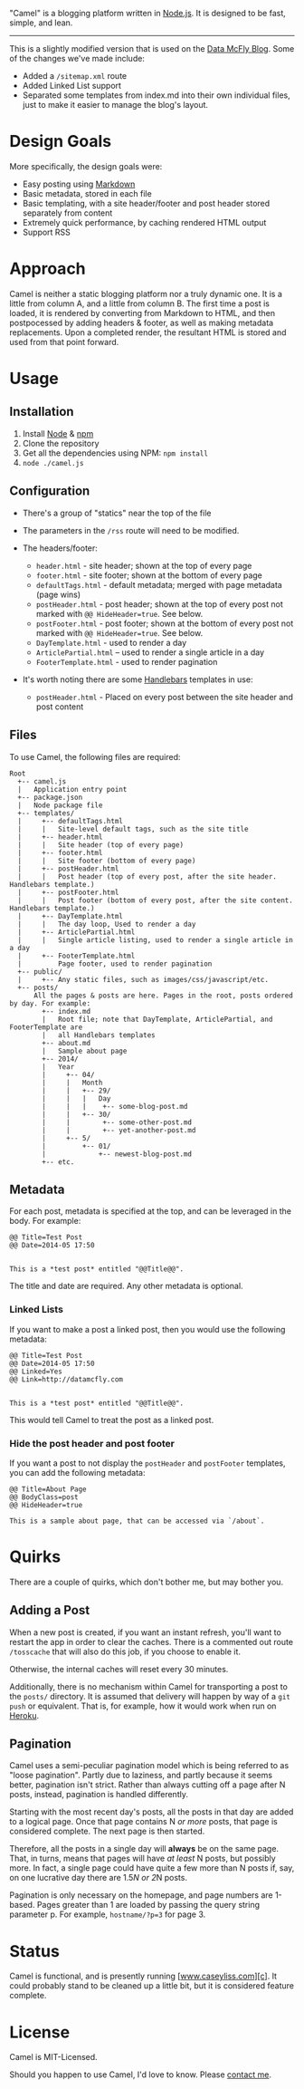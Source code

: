 "Camel" is a blogging platform written in [Node.js][n]. It is designed to be fast, simple, and lean.

[n]: http://nodejs.org/

---

This is a slightly modified version that is used on the [Data McFly Blog](http://blog.datamcfly.com). Some of the changes we've made include:

* Added a `/sitemap.xml` route
* Added Linked List support
* Separated some templates from index.md into their own individual files, just to make it easier to manage the blog's layout.

# Design Goals

More specifically, the design goals were:

* Easy posting using [Markdown][m]
* Basic metadata, stored in each file
* Basic templating, with a site header/footer and post header stored separately from content
* Extremely quick performance, by caching rendered HTML output
* Support RSS

[m]: http://daringfireball.net/projects/markdown


# Approach

Camel is neither a static blogging platform nor a truly dynamic one. It is a little
from column A, and a little from column B. The first time a post is loaded, it is rendered
by converting from Markdown to HTML, and then postpocessed by adding headers & footer, as well
as making metadata replacements. Upon a completed render, the resultant HTML is stored
and used from that point forward.

# Usage

## Installation

1. Install [Node][n] & [npm][npm]
2. Clone the repository
3. Get all the dependencies using NPM: `npm install`
4. `node ./camel.js`

[npm]: https://www.npmjs.org/

## Configuration

* There's a group of "statics" near the top of the file
* The parameters in the `/rss` route will need to be modified.
* The headers/footer:
    * `header.html` - site header; shown at the top of every page
    * `footer.html` - site footer; shown at the bottom of every page
    * `defaultTags.html` - default metadata; merged with page metadata (page wins)
    * `postHeader.html` - post header; shown at the top of every post not marked with `@@ HideHeader=true`. See below.
    * `postFooter.html` - post footer; shown at the bottom of every post not marked with `@@ HideHeader=true`. See below.
	* `DayTemplate.html` - used to render a day
    * `ArticlePartial.html` – used to render a single article in a day
    * `FooterTemplate.html` - used to render pagination

* It's worth noting there are some [Handlebars][hb] templates in use:
    * `postHeader.html` - Placed on every post between the site header and post content

[hb]: http://handlebarsjs.com/

## Files

To use Camel, the following files are required:

    Root
      +-- camel.js
      |   Application entry point
      +-- package.json
      |   Node package file
      +-- templates/
      |     +-- defaultTags.html
      |     |   Site-level default tags, such as the site title
      |     +-- header.html
      |     |   Site header (top of every page)
      |     +-- footer.html
      |     |   Site footer (bottom of every page)
      |     +-- postHeader.html
      |     |   Post header (top of every post, after the site header. Handlebars template.)
      |     +-- postFooter.html
      |     |   Post footer (bottom of every post, after the site content. Handlebars template.)
      |     +-- DayTemplate.html
      |     |   The day loop, Used to render a day
      |     +-- ArticlePartial.html
      |     |   Single article listing, used to render a single article in a day
      |     +-- FooterTemplate.html
      |         Page footer, used to render pagination
      +-- public/
      |     +-- Any static files, such as images/css/javascript/etc.
      +-- posts/
          All the pages & posts are here. Pages in the root, posts ordered by day. For example:
            +-- index.md
            |   Root file; note that DayTemplate, ArticlePartial, and FooterTemplate are
            |   all Handlebars templates
            +-- about.md
            |   Sample about page
            +-- 2014/
            |   Year
            |     +-- 04/
            |     |   Month
            |     |   +-- 29/
            |     |   |   Day
            |     |   |    +-- some-blog-post.md
            |     |   +-- 30/
            |     |        +-- some-other-post.md
            |     |        +-- yet-another-post.md
            |     +-- 5/
            |         +-- 01/
            |             +-- newest-blog-post.md
            +-- etc.
            
## Metadata

For each post, metadata is specified at the top, and can be leveraged in the body. For example:

    @@ Title=Test Post
    @@ Date=2014-05 17:50
	

    This is a *test post* entitled "@@Title@@".
    
The title and date are required. Any other metadata is optional.

### Linked Lists

If you want to make a post a linked post, then you would use the following metadata:

    @@ Title=Test Post
    @@ Date=2014-05 17:50
	@@ Linked=Yes
	@@ Link=http://datamcfly.com
	

    This is a *test post* entitled "@@Title@@".

This would tell Camel to treat the post as a linked post.

### Hide the post header and post footer

If you want a post to not display the `postHeader` and `postFooter` templates, you can add the following metadata:

	@@ Title=About Page
	@@ BodyClass=post
	@@ HideHeader=true
	
	This is a sample about page, that can be accessed via `/about`.


# Quirks

There are a couple of quirks, which don't bother me, but may bother you.


## Adding a Post

When a new post is created, if you want an instant refresh, you'll want to restart the
app in order to clear the caches. There is a commented out route `/tosscache` that will also
do this job, if you choose to enable it.

Otherwise, the internal caches will reset every 30 minutes.

Additionally, there is no mechanism within Camel for transporting a post to the `posts/`
directory. It is assumed that delivery will happen by way of a `git push` or equivalent.
That is, for example, how it would work when run on [Heroku][h].

[h]: http://www.heroku.com/

## Pagination

Camel uses a semi-peculiar pagination model which is being referred to as "loose pagination".
Partly due to laziness, and partly because it seems better, pagination isn't strict. Rather
than always cutting off a page after N posts, instead, pagination is handled differently.

Starting with the most recent day's posts, all the posts in that day are added to a logical
page. Once that page contains N *or more* posts, that page is considered complete. The next
page is then started.

Therefore, all the posts in a single day will __always__ be on the same page. That, in turns, means
that pages will have *at least* N posts, but possibly more. In fact, a single page could have
quite a few more than N posts if, say, on one lucrative day there are 1.5*N or 2*N posts.

Pagination is only necessary on the homepage, and page numbers are 1-based. Pages greater than
1 are loaded by passing the query string parameter p. For example, `hostname/?p=3` for page 3.

# Status

Camel is functional, and is presently running [www.caseyliss.com][c]. It could probably stand
to be cleaned up a little bit, but it is considered feature complete.

[c]: http://www.caseyliss.com/

# License

Camel is MIT-Licensed.

Should you happen to use Camel, I'd love to know. Please [contact me][co].

[co]: http://www.caseyliss.com/contact
